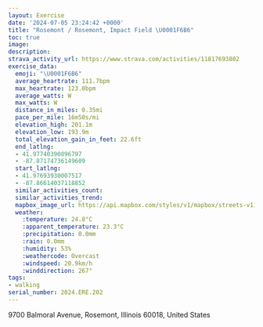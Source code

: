 ```yaml
---
layout: Exercise
date: '2024-07-05 23:24:42 +0000'
title: "Rosemont / Rosemont, Impact Field \U0001F6B6"
toc: true
image:
description:
strava_activity_url: https://www.strava.com/activities/11817693802
exercise_data:
  emoji: "\U0001F6B6"
  average_heartrate: 111.7bpm
  max_heartrate: 123.0bpm
  average_watts: W
  max_watts: W
  distance_in_miles: 0.35mi
  pace_per_mile: 16m50s/mi
  elevation_high: 201.1m
  elevation_low: 193.9m
  total_elevation_gain_in_feet: 22.6ft
  end_latlng:
  - 41.97740390896797
  - -87.87174736149609
  start_latlng:
  - 41.97693930007517
  - -87.86614037118852
  similar_activities_count:
  similar_activities_trend:
  mapbox_image_url: https://api.mapbox.com/styles/v1/mapbox/streets-v11/static/path-5+787af2-1.0(kre_GrqhwOJ~EHfB),pin-s-s+e5b22e(-87.8673,41.97686),pin-s-f+89ae00(-87.86894,41.97675)/auto/800x800?access_token=pk.eyJ1Ijoiam9zaGJlY2ttYW4iLCJhIjoiY205eWR2aDd1MWZ6djJrbXc4a3M0bWZleiJ9.XiG9OWkNcZk2QzjJbxLB4A
  weather:
    :temperature: 24.8°C
    :apparent_temperature: 23.3°C
    :precipitation: 0.0mm
    :rain: 0.0mm
    :humidity: 53%
    :weathercode: Overcast
    :windspeed: 20.9km/h
    :winddirection: 267°
tags:
- walking
serial_number: 2024.ERE.202
---
```

9700 Balmoral Avenue, Rosemont, Illinois 60018, United States
